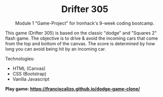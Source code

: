 <h1 align="center">Drifter 305</h1>

<p align="center">
Module 1 "Game-Project" for Ironhack's 9-week coding bootcamp.

This game (Drifter 305) is based on the classic "dodge" and "Squares 2" flash game.
The objective is to drive & avoid the incoming cars that come from the top and bottom of 
the canvas. The score is determined by how long you can avoid being hit by an incoming car.
</p>

Technologies:
- HTML (Canvas)
- CSS (Bootstrap)
- Vanilla Javascript

<strong>Play game: https://franciscalizo.github.io/dodge-game-clone/</strong>

